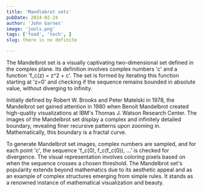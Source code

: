 ```yaml
---
title: 'Mandlebrot sets'
pubDate: 2024-02-24
author: 'John Garnes'
image: 'jools.png'
tags: ['food', 'tech', ]
slug: there is no definite

---
```

The Mandelbrot set is a visually captivating two-dimensional set defined in the complex plane. Its definition involves complex numbers 'c' and a function 'f_c(z) = z^2 + c'. The set is formed by iterating this function starting at 'z=0' and checking if the sequence remains bounded in absolute value, without diverging to infinity.

Initially defined by Robert W. Brooks and Peter Matelski in 1978, the Mandelbrot set gained attention in 1980 when Benoit Mandelbrot created high-quality visualizations at IBM's Thomas J. Watson Research Center. The images of the Mandelbrot set display a complex and infinitely detailed boundary, revealing finer recursive patterns upon zooming in. Mathematically, this boundary is a fractal curve.

To generate Mandelbrot set images, complex numbers are sampled, and for each point 'c', the sequence 'f_c(0), f_c(f_c(0)), ...' is checked for divergence. The visual representation involves coloring pixels based on when the sequence crosses a chosen threshold. The Mandelbrot set's popularity extends beyond mathematics due to its aesthetic appeal and as an example of complex structures emerging from simple rules. It stands as a renowned instance of mathematical visualization and beauty.

